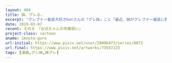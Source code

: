 ```yaml
---
layout: 404
title: 妹、グレる。
excerpt: "グレブナー基底大好きbotさんの「グレ妹」こと「最近、妹がグレブナー基底に興味を持ち始めたのだが。」の二次創作作品で、こちらは通称「妹グレ」です。妹ちゃん視点でグレ妹の登場人物たちの日常を描きました。"
date: 2019-03-07
recent: その８　「お兄ちゃんの卒業祝い」
project-class: cartoon
aname: imouto-gure
url-initial: https://www.pixiv.net/user/20006473/series/8073
url-final: https://www.pixiv.net/artworks/73557223
tags: [漫画,グレ妹,妹グレ]
---
```

